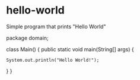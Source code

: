 # hello-world
Simple program that prints "Hello World"

package domain;

class Main() {
  public static void main(String[] args) {
    
    System.out.println("Hello World!");
    
  }
}
